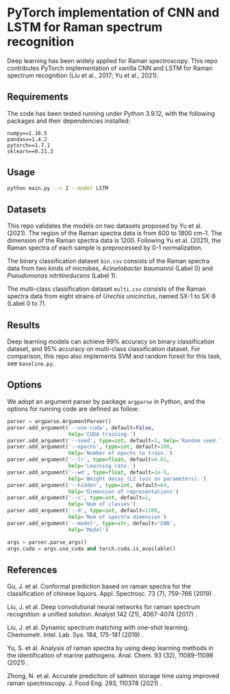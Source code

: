 # PyTorch implementation of CNN and LSTM for Raman spectrum recognition

Deep learning has been widely applied for Raman spectroscopy. This repo contributes PyTorch implementation of vanilla CNN and LSTM for Raman spectrum recognition (Liu et al., 2017; Yu et al., 2021).

## Requirements

The code has been tested running under Python 3.9.12, with the following packages and their dependencies installed:

```
numpy==1.16.5
pandas==1.4.2
pytorch==1.7.1
sklearn==0.21.3
```

## Usage

```bash
python main.py --c 2 --model LSTM
```

## Datasets

This repo validates the models on two datasets proposed by Yu et al. (2021). The region of the Raman spectra data is from 600 to 1800 cm-1. The dimension of the Raman spectra data is 1200. Following Yu et al. (2021), the Raman spectra of each sample is preprocessed by 0-1 normalization.

The binary classification dataset `bin.csv` consists of the Raman spectra data from two kinds of microbes, *Acinetobacter baumannii* (Label 0) and *Pseudomonas nitritireducens* (Label 1). 

The multi-class classification dataset `multi.csv` consists of the Raman spectra data from eight strains of *Urechis unicinctus*, named SX-1 to SX-8 (Label 0 to 7). 

## Results

Deep learning models can achieve 99% accuracy on binary classification dataset, and 95% accuracy on multi-class classification dataset. For comparison, this repo also implements SVM and random forest for this task, see `baseline.py`.

## Options

We adopt an argument parser by package  `argparse` in Python, and the options for running code are defined as follow:

```python
parser = argparse.ArgumentParser()
parser.add_argument('--use-cuda', default=False,
                    help='CUDA training.')
parser.add_argument('--seed', type=int, default=1, help='Random seed.')
parser.add_argument('--epochs', type=int, default=200,
                    help='Number of epochs to train.')
parser.add_argument('--lr', type=float, default=0.01,
                    help='Learning rate.')
parser.add_argument('--wd', type=float, default=1e-5,
                    help='Weight decay (L2 loss on parameters).')
parser.add_argument('--hidden', type=int, default=64,
                    help='Dimension of representations')
parser.add_argument('--c', type=int, default=2,
                    help='Num of classes')
parser.add_argument('--d', type=int, default=1200,
                    help='Num of spectra dimension')
parser.add_argument('--model', type=str, default='CNN',
                    help='Model')                    

args = parser.parse_args()
args.cuda = args.use_cuda and torch.cuda.is_available()
```

## References

Gu, J. et al. Conformal prediction based on raman spectra for the classification of chinese liquors. Appl. Spectrosc. 73 (7), 759-766 (2019) .

Liu, J. et al. Deep convolutional neural networks for raman spectrum recognition: a unified solution. Analyst 142 (21), 4067-4074 (2017) .

Liu, J. et al. Dynamic spectrum matching with one-shot learning. Chemometr. Intel. Lab. Sys. 184, 175-181 (2019) .

Yu, S. et al. Analysis of raman spectra by using deep learning methods in the identification of marine pathogens. Anal. Chem. 93 (32), 11089-11098 (2021) .

Zhong, N. et al. Accurate prediction of salmon storage time using improved raman spectroscopy. J. Food Eng. 293, 110378 (2021) .